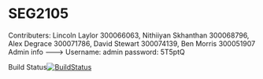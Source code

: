 # SEG2105
Contributers: Lincoln Laylor 300066063, Nithiiyan Skhanthan 300068796, Alex Degrace 300071786, David Stewart 300074139, Ben Morris 300051907
Admin info ---> Username: admin  password: 5T5ptQ

Build Status[![BuildStatus](https://circleci.com/gh/SEG2105F18/ProductCatalog.png?branch=master)](https://circleci.com/gh/SEG2105F18/ProductCatalog)
